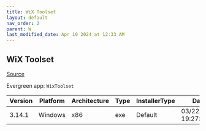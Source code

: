 ```yaml
---
title: WiX Toolset
layout: default
nav_order: 2
parent: W
last_modified_date: Apr 10 2024 at 12:33 AM
---
```


## WiX Toolset

[Source](https://wixtoolset.org/)

Evergreen app: `WixToolset`

| Version | Platform | Architecture | Type | InstallerType | Date                | Size     | URI                                                                                                                                                      |
| ------- | -------- | ------------ | ---- | ------------- | ------------------- | -------- | -------------------------------------------------------------------------------------------------------------------------------------------------------- |
| 3.14.1  | Windows  | x86          | exe  | Default       | 03/22/2024 19:27:49 | 32438176 | [https://github.com/wixtoolset/wix3/releases/download/wix3141rtm/wix314.exe](https://github.com/wixtoolset/wix3/releases/download/wix3141rtm/wix314.exe) |
